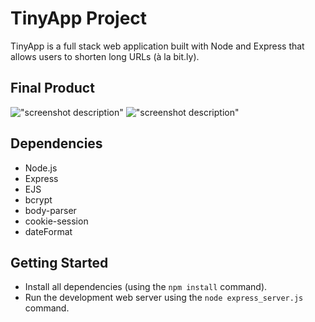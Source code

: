 # TinyApp Project

TinyApp is a full stack web application built with Node and Express that allows users to shorten long URLs (à la bit.ly).

## Final Product

!["screenshot description"](#)
!["screenshot description"](#)

## Dependencies

- Node.js
- Express
- EJS
- bcrypt
- body-parser
- cookie-session
- dateFormat

## Getting Started

- Install all dependencies (using the `npm install` command).
- Run the development web server using the `node express_server.js` command.

